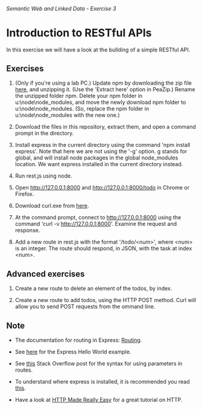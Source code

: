 ###### Semantic Web and Linked Data - Exercise 3
# Introduction to RESTful APIs
In this exercise we will have a look at the bullding of a simple RESTful API.

## Exercises
1. (Only if you're using a lab PC.) Update npm by downloading the zip file [here](https://github.com/npm/npm/archive/v3.3.4.zip), and unzipping it. (Use the 'Extract here' option in PeaZip.) Rename the unzipped folder npm. Delete your npm folder in u:\node\node_modules, and move the newly download npm folder to u:\node\node_modules. (So, replace the npm folder in u:\node\node_modules with the new one.)

1. Download the files in this repository, extract them, and open a command prompt in the directory.

1. Install express in the current directory using the command 'npm install express'. Note that here we are not using the '-g' option. g stands for global, and will install node packages in the global node_modules location. We want express installed in the current directory instead.

1. Run rest.js using node.

1. Open http://127.0.0.1:8000 and http://127.0.0.1:8000/todo in Chrome or Firefox.

1. Download curl.exe from [here](http://www.paehl.com/open_source/?CURL_7.44.0).

1. At the command prompt, connect to http://127.0.0.1:8000 using the command 'curl -v http://127.0.0.1:8000'. Examine the request and response.

1. Add a new route in rest.js with the format '/todo/\<num\>', where \<num\> is an integer. The route should respond, in JSON, with the task at index \<num\>. 

## Advanced exercises
1. Create a new route to delete an element of the todos, by index.

1. Create a new route to add todos, using the HTTP POST method. Curl will allow you to send POST requests from the ommand line. 

## Note
- The documentation for routing in Express: [Routing](http://expressjs.com/guide/routing.html).

- See [here](http://expressjs.com/starter/hello-world.html) for the Express Hello World example.

- See [this](http://stackoverflow.com/questions/8506658/node-js-express-routing-with-get-params) Stack Overflow post for the syntax for using parameters in routes.

- To understand where express is installed, it is recommended you read [this](https://docs.npmjs.com/files/folders).

- Have a look at [HTTP Made Really Easy](https://www.jmarshall.com/easy/http/) for a great tutorial on HTTP.

